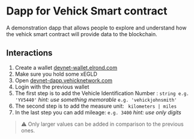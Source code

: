 # Dapp for Vehick Smart contract
A demonstration dapp that allows people to explore and understand how the vehick smart contract will provide data to the blockchain.

## Interactions

 1. Create a wallet [devnet-wallet.elrond.com](https://devnet-wallet.elrond.com/)
 2. Make sure you hold some xEGLD
 3. Open [devnet-dapp.vehicknetwork.com](https://devnet-dapp.vehicknetwork.com)
 4. Login with the previous wallet
 5. The first step is to add the Vehicle Identification Number : `string e.g. 'YV5440'` *hint: use something memorable* `e.g. 'vehickjohnsmith'`
 6. The second step is to add the measure unit:    ` kilometers | miles`
 7. In the last step you can add mileage: `e.g. 3400`  *hint: use only digits* 
>  :warning:  Only larger values can be added in comparison to the previous ones.
